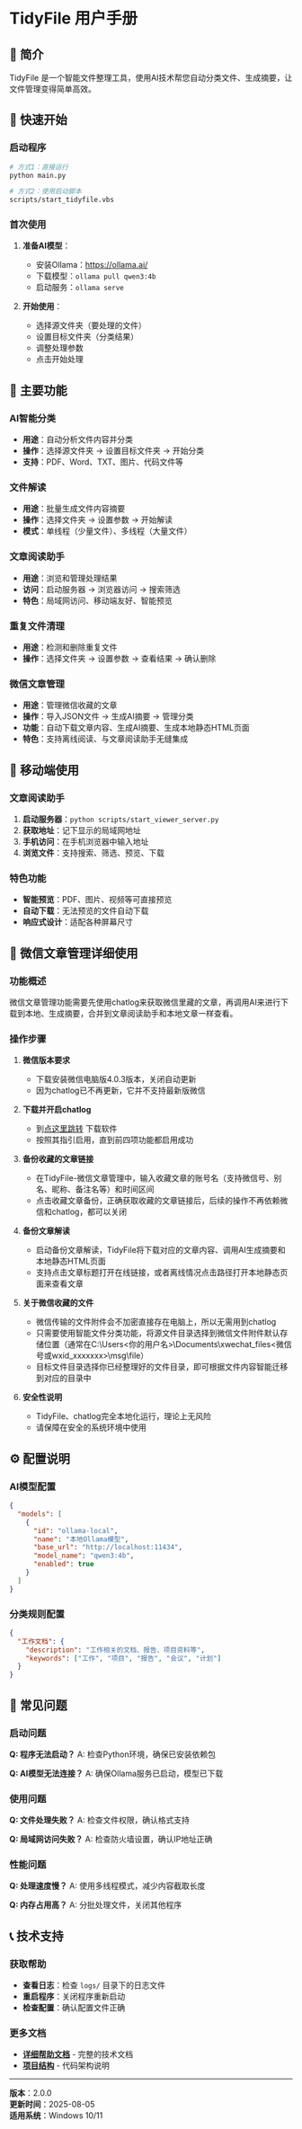 # TidyFile 用户手册

## 📖 简介

TidyFile 是一个智能文件整理工具，使用AI技术帮您自动分类文件、生成摘要，让文件管理变得简单高效。

## 🚀 快速开始

### 启动程序

```bash
# 方式1：直接运行
python main.py

# 方式2：使用启动脚本
scripts/start_tidyfile.vbs
```

### 首次使用

1. **准备AI模型**：
   - 安装Ollama：https://ollama.ai/
   - 下载模型：`ollama pull qwen3:4b`
   - 启动服务：`ollama serve`

2. **开始使用**：
   - 选择源文件夹（要处理的文件）
   - 设置目标文件夹（分类结果）
   - 调整处理参数
   - 点击开始处理

## 🎯 主要功能

### AI智能分类
- **用途**：自动分析文件内容并分类
- **操作**：选择源文件夹 → 设置目标文件夹 → 开始分类
- **支持**：PDF、Word、TXT、图片、代码文件等

### 文件解读
- **用途**：批量生成文件内容摘要
- **操作**：选择文件夹 → 设置参数 → 开始解读
- **模式**：单线程（少量文件）、多线程（大量文件）

### 文章阅读助手
- **用途**：浏览和管理处理结果
- **访问**：启动服务器 → 浏览器访问 → 搜索筛选
- **特色**：局域网访问、移动端友好、智能预览

### 重复文件清理
- **用途**：检测和删除重复文件
- **操作**：选择文件夹 → 设置参数 → 查看结果 → 确认删除

### 微信文章管理
- **用途**：管理微信收藏的文章
- **操作**：导入JSON文件 → 生成AI摘要 → 管理分类
- **功能**：自动下载文章内容、生成AI摘要、生成本地静态HTML页面
- **特色**：支持离线阅读、与文章阅读助手无缝集成

## 📱 移动端使用

### 文章阅读助手

1. **启动服务器**：`python scripts/start_viewer_server.py`
2. **获取地址**：记下显示的局域网地址
3. **手机访问**：在手机浏览器中输入地址
4. **浏览文件**：支持搜索、筛选、预览、下载

### 特色功能
- **智能预览**：PDF、图片、视频等可直接预览
- **自动下载**：无法预览的文件自动下载
- **响应式设计**：适配各种屏幕尺寸

## 📱 微信文章管理详细使用

### 功能概述
微信文章管理功能需要先使用chatlog来获取微信里藏的文章，再调用AI来进行下载到本地、生成摘要，合并到文章阅读助手和本地文章一样查看。

### 操作步骤

1. **微信版本要求**
   - 下载安装微信电脑版4.0.3版本，关闭自动更新
   - 因为chatlog已不再更新，它并不支持最新版微信

2. **下载并开启chatlog**
   - 到[点这里跳转](https://github.com/sjzar/chatlog) 下载软件
   - 按照其指引启用，直到前四项功能都启用成功

3. **备份收藏的文章链接**
   - 在TidyFile-微信文章管理中，输入收藏文章的账号名（支持微信号、别名、昵称、备注名等）和时间区间
   - 点击收藏文章备份，正确获取收藏的文章链接后，后续的操作不再依赖微信和chatlog，都可以关闭

4. **备份文章解读**
   - 启动备份文章解读，TidyFile将下载对应的文章内容、调用AI生成摘要和本地静态HTML页面
   - 支持点击文章标题打开在线链接，或者离线情况点击路径打开本地静态页面来查看文章

5. **关于微信收藏的文件**
   - 微信传输的文件附件会不加密直接存在电脑上，所以无需用到chatlog
   - 只需要使用智能文件分类功能，将源文件目录选择到微信文件附件默认存储位置（通常在C:\Users\<你的用户名>\Documents\xwechat_files\<微信号或wxid_xxxxxxx>\msg\file）
   - 目标文件目录选择你已经整理好的文件目录，即可根据文件内容智能迁移到对应的目录中

6. **安全性说明**
   - TidyFile、chatlog完全本地化运行，理论上无风险
   - 请保障在安全的系统环境中使用

## ⚙️ 配置说明

### AI模型配置
```json
{
  "models": [
    {
      "id": "ollama-local",
      "name": "本地Ollama模型",
      "base_url": "http://localhost:11434",
      "model_name": "qwen3:4b",
      "enabled": true
    }
  ]
}
```

### 分类规则配置
```json
{
  "工作文档": {
    "description": "工作相关的文档、报告、项目资料等",
    "keywords": ["工作", "项目", "报告", "会议", "计划"]
  }
}
```

## 🔧 常见问题

### 启动问题
**Q: 程序无法启动？**
A: 检查Python环境，确保已安装依赖包

**Q: AI模型无法连接？**
A: 确保Ollama服务已启动，模型已下载

### 使用问题
**Q: 文件处理失败？**
A: 检查文件权限，确认格式支持

**Q: 局域网访问失败？**
A: 检查防火墙设置，确认IP地址正确

### 性能问题
**Q: 处理速度慢？**
A: 使用多线程模式，减少内容截取长度

**Q: 内存占用高？**
A: 分批处理文件，关闭其他程序

## 📞 技术支持

### 获取帮助
- **查看日志**：检查 `logs/` 目录下的日志文件
- **重启程序**：关闭程序重新启动
- **检查配置**：确认配置文件正确

### 更多文档
- **[详细帮助文档](详细帮助文档.md)** - 完整的技术文档
- **[项目结构](PROJECT_STRUCTURE.md)** - 代码架构说明

---

**版本**：2.0.0  
**更新时间**：2025-08-05  
**适用系统**：Windows 10/11